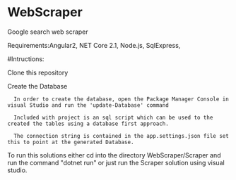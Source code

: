 # WebScraper
Google search web scraper

Requirements:Angular2, NET Core 2.1, Node.js, SqlExpress,


#Intructions:

Clone this repository 

Create the Database

      In order to create the database, open the Package Manager Console in visual Studio and run the 'update-Database' command
  
      Included with project is an sql script which can be used to the created the tables using a database first approach.
  
      The connection string is contained in the app.settings.json file set this to point at the generated Database.
  

To run this solutions either cd into the directory WebScraper/Scraper and run the command "dotnet run" or just run the Scraper solution using visual studio.

